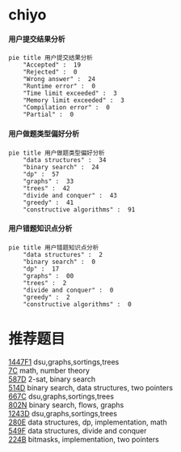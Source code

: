 # chiyo

<!-- tabs:start -->



#### **用户提交结果分析**

```mermaid
pie title 用户提交结果分析
    "Accepted" :  19
    "Rejected" :  0
    "Wrong answer" :  24
    "Runtime error" :  0
    "Time limit exceeded" :  3
    "Memory limit exceeded" :  3
    "Compilation error" :  0
    "Partial" :  0
```

#### **用户做题类型偏好分析**

```mermaid
pie title 用户做题类型偏好分析
    "data structures" :  34
    "binary search" :  24
    "dp" :  57
    "graphs" :  33
    "trees" :  42
    "divide and conquer" :  43
    "greedy" :  41
    "constructive algorithms" :  91
```
#### **用户错题知识点分析**

```mermaid
pie title 用户错题知识点分析
    "data structures" :  2
    "binary search" :  0
    "dp" :  17
    "graphs" :  00
    "trees" :  2
    "divide and conquer" :  0
    "greedy" :  2
    "constructive algorithms" :  0
```



<!-- tabs:end -->
# 推荐题目
[1447F1](https://codeforces.com/contest/1447F/problem/1)		dsu,graphs,sortings,trees		  
[7C](https://codeforces.com/contest/7/problem/C)		math,
                        number theory		  
[587D](https://codeforces.com/contest/587/problem/D)		2-sat,
                        binary search		  
[514D](https://codeforces.com/contest/514/problem/D)		binary search,
                        data structures,
                        two pointers		  
[667C](https://codeforces.com/contest/667/problem/C)		dsu,graphs,sortings,trees		  
[802N](https://codeforces.com/contest/802/problem/N)		binary search,
                        flows,
                        graphs		  
[1243D](https://codeforces.com/contest/1243/problem/D)		dsu,graphs,sortings,trees		  
[280E](https://codeforces.com/contest/280/problem/E)		data structures,
                        dp,
                        implementation,
                        math		  
[549F](https://codeforces.com/contest/549/problem/F)		data structures,
                        divide and conquer		  
[224B](https://codeforces.com/contest/224/problem/B)		bitmasks,
                        implementation,
                        two pointers		  
